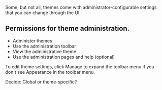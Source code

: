 Some, but not all, themes come with administrator-configurable settings that you can change through the UI.

## Permissions for theme administration.

* Administer themes
* Use the administration toolbar
* View the administrative theme
* Use the administration pages and help \(optional\)

To edit theme settings, click Manage to expand the toolbar menu if you don't see Appearance in the toolbar menu.

Decide: Global or theme-specific?

